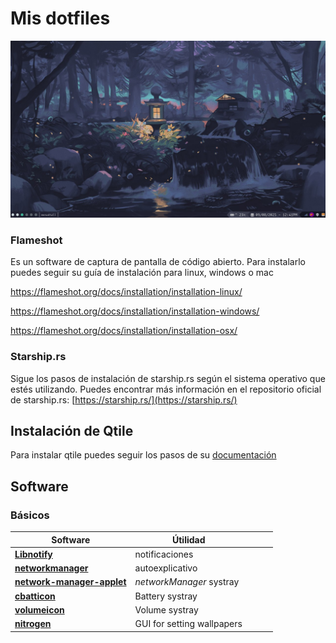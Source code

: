 # Mis dotfiles

![escritorio](/img/escritorioApps2.png)


### Flameshot
Es un software de captura de pantalla de código abierto. 
Para instalarlo puedes seguir su guía de instalación para linux, windows o mac

https://flameshot.org/docs/installation/installation-linux/

https://flameshot.org/docs/installation/installation-windows/

https://flameshot.org/docs/installation/installation-osx/

### Starship.rs
Sigue los pasos de instalación de starship.rs según el sistema operativo que estés utilizando. Puedes encontrar más información en el repositorio oficial de starship.rs: [https://starship.rs/](https://starship.rs/)


## Instalación de Qtile
Para instalar qtile puedes seguir los pasos de su [documentación](https://docs.qtile.org/en/stable/index.html)


## Software
### Básicos
| Software                                                                                | Útilidad                 |   |   |   |
|-----------------------------------------------------------------------------------------|--------------------------|---|---|---|
| **[Libnotify](https://wiki.archlinux.org/title/Desktop_notifications#Standalone)**          | notificaciones           |   |   |   |
| **[networkmanager](https://wiki.archlinux.org/index.php/NetworkManager)**                   | autoexplicativo          |   |   |   |
| **[network-manager-applet](https://wiki.archlinux.org/index.php/NetworkManager#nm-applet)** | *networkManager* systray |   |   |   |
| **[cbatticon](https://www.archlinux.org/packages/community/x86_64/cbatticon/)**                     | Battery systray                  |
| **[volumeicon](https://www.archlinux.org/packages/community/x86_64/volumeicon/)**                   | Volume systray                   |
| **[nitrogen](https://wiki.archlinux.org/index.php/Nitrogen)**                          | GUI for setting wallpapers |